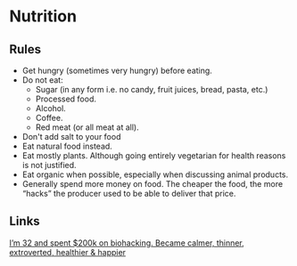# Nutrition

## Rules
- Get hungry (sometimes very hungry) before eating. 
- Do not eat:
   - Sugar (in any form i.e. no candy, fruit juices, bread, pasta, etc.)
   - Processed food.
   - Alcohol.
   - Coffee.
   - Red meat (or all meat at all).
- Don't add salt to your food
- Eat natural food instead.
- Eat mostly plants. Although going entirely vegetarian for health reasons is not justified.
- Eat organic when possible, especially when discussing animal products. 
- Generally spend more money on food. The cheaper the food, the more “hacks” the producer used to be able to deliver that price.

## Links
[I’m 32 and spent $200k on biohacking. Became calmer, thinner, extroverted, healthier & happier](https://hackernoon.com/im-32-and-spent-200k-on-biohacking-became-calmer-thinner-extroverted-healthier-happier-2a2e846ae113)

